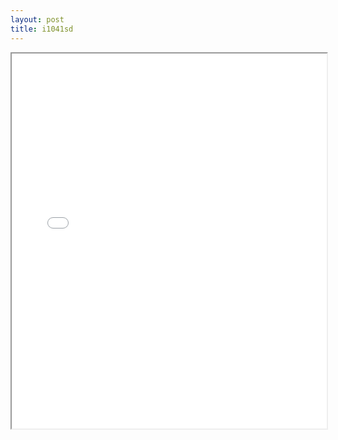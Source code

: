 ```yaml
---
layout: post
title: i1041sd
---
```


<div class="pdf-container">
<iframe src="/ea/assets/pdfs/pub.n.ins/i1041sd.pdf" height="600" width="100%" allowFullScreen="true"></iframe>
</div>

